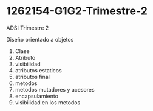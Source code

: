 # 1262154-G1G2-Trimestre-2
ADSI Trimestre 2


Diseño orientado a objetos

1. Clase
2. Atributo
3. visibilidad
4. atributos estaticos
5. atributos final
6. metodos
7. metodos mutadores y acesores
8. encapsulamiento
9. visibilidad en los metodos
